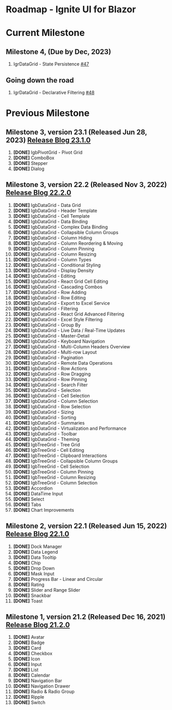 # Roadmap - Ignite UI for Blazor

# Current Milestone

## Milestone 4, (Due by Dec, 2023)

1. IgrDataGrid - State Persistence [#47](https://github.com/IgniteUI/igniteui-react/issues/47)

## Going down the road

1. IgrDataGrid - Declarative Filtering [#48](https://github.com/IgniteUI/igniteui-react/issues/48)

# Previous Milestone

## Milestone 3, version 23.1 (Released Jun 28, 2023) [Release Blog 23.1.0](https://www.infragistics.com/community/blogs/b/infragistics/posts/ignite-ui-for-blazor-23-1-release)

1. **[DONE]** IgbPivotGrid - Pivot Grid
2. **[DONE]** ComboBox
3. **[DONE]** Stepper
4. **[DONE]** Dialog

## Milestone 3, version 22.2 (Released Nov 3, 2022) [Release Blog 22.2.0](https://www.infragistics.com/community/blogs/b/infragistics/posts/ignite-ui-for-blazor---what-s-new-in-22-2)

1. **[DONE]** IgbDataGrid - Data Grid
2. **[DONE]** IgbDataGrid - Header Template
3. **[DONE]** IgbDataGrid - Cell Template
4. **[DONE]** IgbDataGrid - Data Binding
5. **[DONE]** IgbDataGrid - Complex Data Binding
6. **[DONE]** IgbDataGrid - Collapsible Column Groups
7. **[DONE]** IgbDataGrid - Column Hiding
8. **[DONE]** IgbDataGrid - Column Reordering & Moving
9. **[DONE]** IgbDataGrid - Column Pinning
10. **[DONE]** IgbDataGrid - Column Resizing
11. **[DONE]** IgbDataGrid - Column Types
12. **[DONE]** IgbDataGrid - Conditional Styling
13. **[DONE]** IgbDataGrid - Display Density
14. **[DONE]** IgbDataGrid - Editing
15. **[DONE]** IgbDataGrid - React Grid Cell Editing
16. **[DONE]** IgbDataGrid - Cascading Combos
17. **[DONE]** IgbDataGrid - Row Adding
18. **[DONE]** IgbDataGrid - Row Editing
19. **[DONE]** IgbDataGrid - Export to Excel Service
20. **[DONE]** IgbDataGrid - Filtering
21. **[DONE]** IgbDataGrid - React Grid Advanced Filtering
22. **[DONE]** IgbDataGrid - Excel Style Filtering
23. **[DONE]** IgbDataGrid - Group By
24. **[DONE]** IgbDataGrid - Live Data / Real-Time Updates
25. **[DONE]** IgbDataGrid - Master-Detail
26. **[DONE]** IgbDataGrid - Keyboard Navigation
27. **[DONE]** IgbDataGrid - Multi-Column Headers Overview
28. **[DONE]** IgbDataGrid - Multi-row Layout
29. **[DONE]** IgbDataGrid - Pagination
30. **[DONE]** IgbDataGrid - Remote Data Operations
31. **[DONE]** IgbDataGrid - Row Actions
32. **[DONE]** IgbDataGrid - Row Dragging
33. **[DONE]** IgbDataGrid - Row Pinning
34. **[DONE]** IgbDataGrid - Search Filter
35. **[DONE]** IgbDataGrid - Selection
36. **[DONE]** IgbDataGrid - Cell Selection
37. **[DONE]** IgbDataGrid - Column Selection
38. **[DONE]** IgbDataGrid - Row Selection
39. **[DONE]** IgbDataGrid - Sizing
40. **[DONE]** IgbDataGrid - Sorting
41. **[DONE]** IgbDataGrid - Summaries
42. **[DONE]** IgbDataGrid - Virtualization and Performance
43. **[DONE]** IgbDataGrid - Toolbar
44. **[DONE]** IgbDataGrid - Theming
44. **[DONE]** IgbTreeGrid - Tree Grid
45. **[DONE]** IgbTreeGrid - Cell Editing
46. **[DONE]** IgbTreeGrid - Clipboard Interactions
47. **[DONE]** IgbTreeGrid - Collapsible Column Groups
48. **[DONE]** IgbTreeGrid - Cell Selection
49. **[DONE]** IgbTreeGrid - Column Pinning
50. **[DONE]** IgbTreeGrid - Column Resizing
51. **[DONE]** IgbTreeGrid - Column Selection
52. **[DONE]** Accordion
53. **[DONE]** DataTime Input
54. **[DONE]** Select
55. **[DONE]** Tabs
56. **[DONE]** Chart Improvements

## Milestone 2, version 22.1 (Released Jun 15, 2022) [Release Blog 22.1.0](https://www.infragistics.com/community/blogs/b/infragistics/posts/ignite-ui-for-blazor---what-s-new-in-22-1)

1. **[DONE]** Dock Manager
2. **[DONE]** Data Legend
3. **[DONE]** Data Tooltip
4. **[DONE]** Chip
5. **[DONE]** Drop Down
6. **[DONE]** Mask Input
7. **[DONE]** Progress Bar - Linear and Circular
8. **[DONE]** Rating
9. **[DONE]** Slider and Range Slider
10. **[DONE]** Snackbar
11. **[DONE]** Toast

## Milestone 1, version 21.2 (Released Dec 16, 2021) [Release Blog 21.2.0](https://www.infragistics.com/community/blogs/b/blagunas/posts/ignite-ui-for-blazor-whats-new-in-212)

1. **[DONE]** Avatar
2. **[DONE]** Badge
3. **[DONE]** Card
4. **[DONE]** Checkbox
5. **[DONE]** Icon
6. **[DONE]** Input
7. **[DONE]** List
8. **[DONE]** Calendar
9. **[DONE]** Navigation Bar
10. **[DONE]** Navigation Drawer
11. **[DONE]** Radio & Radio Group
12. **[DONE]** Ripple
13. **[DONE]** Switch

